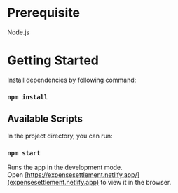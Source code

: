 # Prerequisite

Node.js

# Getting Started

Install dependencies by following command:

### `npm install`

## Available Scripts

In the project directory, you can run:

### `npm start`

Runs the app in the development mode.\
Open [https://expensesettlement.netlify.app/](expensesettlement.netlify.app) to view it in the browser.
